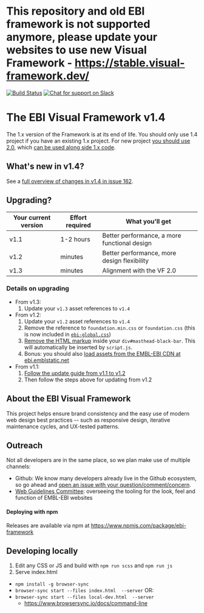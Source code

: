# This repository and old EBI framework is not supported anymore, please update your websites to use new Visual Framework - https://stable.visual-framework.dev/


[![Build Status](https://travis-ci.org/ebiwd/EBI-Framework.svg?branch=v1.4)](https://travis-ci.org/ebiwd/EBI-Framework)
[![Chat for support on Slack](https://img.shields.io/static/v1?label=chat&message=Slack&color=blue)](https://join.slack.com/t/visual-framework/shared_invite/enQtNDAxNzY0NDg4NTY0LWFhMjEwNGY3ZTk3NWYxNWVjOWQ1ZWE4YjViZmY1YjBkMDQxMTNlNjQ0N2ZiMTQ1ZTZiMGM4NjU5Y2E0MjM3ZGQ)

# The EBI Visual Framework v1.4

The 1.x version of the Framework is at its end of life. You should only use 1.4 project if you have an existing 1.x project. For new project [you should use 2.0](https://visual-framework.github.io/vf-core/), which [can be used along side 1.x code](https://visual-framework.github.io/vf-core/demos/integration-vf1/).

## What's new in v1.4?

See a [full overview of changes in v1.4 in issue 162](https://github.com/ebiwd/EBI-Framework/issues/162).

## Upgrading?

| Your current version | Effort required | What you'll get |
| ---- | ---- | ---- |
| v1.1 | 1-2 hours | Better performance, a more functional design |
| v1.2 | minutes | Better performance, more design flexibility |
| v1.3 | minutes | Alignment with the VF 2.0 |

### Details on upgrading

- From v1.3:
  1. Update your `v1.3` asset references to `v1.4`
- From v1.2:
  1. Update your `v1.2` asset references to `v1.4`
  1. Remove the reference to `foundation.min.css` or `foundation.css` (this is now included in [`ebi-global.css`](https://ebi.emblstatic.net/web_guidelines/EBI-Framework/v1.4/css/ebi-global.css))
  1. [Remove the HTML markup](https://github.com/ebiwd/EBI-Style-lab/blob/master/content/pages/websites/sample-site/boilerplate/blank.html#L69) inside your `div#masthead-black-bar`. This will automatically be inserted by `script.js`.
  1. Bonus: you should also [load assets from the EMBL-EBI CDN at ebi.emblstatic.net](https://github.com/ebiwd/EBI-Framework/issues/119)
- From v1.1:
  1. [Follow the update guide from v1.1 to v1.2](https://github.com/ebiwd/EBI-Framework/issues/85)
  2. Then follow the steps above for updating from v1.2

## About the EBI Visual Framework  

This project helps ensure brand consistency and the easy use of modern web design best practices -- such as responsive design, iterative maintenance cycles, and UX-tested patterns.

## Outreach

Not all developers are in the same place, so we plan  make use of multiple channels:

- Github: We know many developers already live in the Github ecosystem, so go ahead and [open an issue with your question/comment/concern](https://github.com/ebiwd/EBI-Framework/issues).
- [Web Guidelines Committee](https://www.ebi.ac.uk/seqdb/confluence/display/WGC/): overseeing the tooling for the look, feel and function of EMBL-EBI websites

#### Deploying with npm

Releases are available via npm at https://www.npmjs.com/package/ebi-framework

## Developing locally

1. Edit any CSS or JS and build with `npm run scss` and `npm run js`
2. Serve index.html 
  - `npm install -g browser-sync`
  - `browser-sync start --files index.html  --server` OR:
  - `browser-sync start --files local-dev.html  --server`
    - https://www.browsersync.io/docs/command-line
